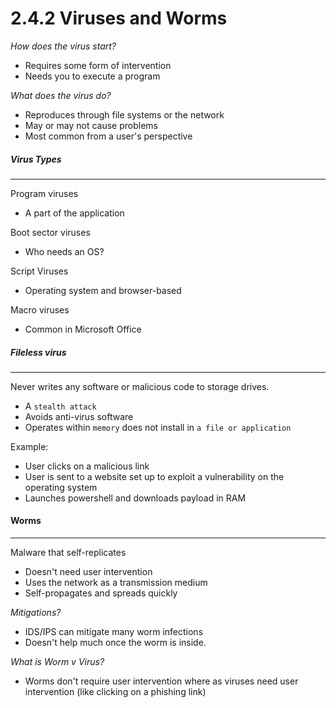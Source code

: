 
# 2.4.2 Viruses and Worms

*How does the virus start?*
- Requires some form of intervention
- Needs you to execute a program

*What does the virus do?*
- Reproduces through file systems or the network
- May or may not cause problems
- Most common from a user's perspective


##### Virus Types
-----
Program viruses
- A part of the application

Boot sector viruses
- Who needs an OS?

Script Viruses
- Operating system and browser-based

Macro viruses
- Common in Microsoft Office


##### Fileless virus
------
Never writes any software or malicious code to storage drives.
- A `stealth attack`
- Avoids anti-virus software
- Operates within `memory` does not install in `a file or application`

Example:
- User clicks on a malicious link
- User is sent to a website set up to exploit a vulnerability on the operating system
-  Launches powershell and downloads payload in RAM


#### Worms 
-----
Malware that self-replicates
- Doesn't need user intervention
- Uses the network as a transmission medium
- Self-propagates and spreads quickly

*Mitigations?*
- IDS/IPS can mitigate many worm infections
- Doesn't help much once the worm is inside.

*What is Worm v Virus?*
- Worms don't require user intervention where as viruses need user intervention (like clicking on a phishing link)